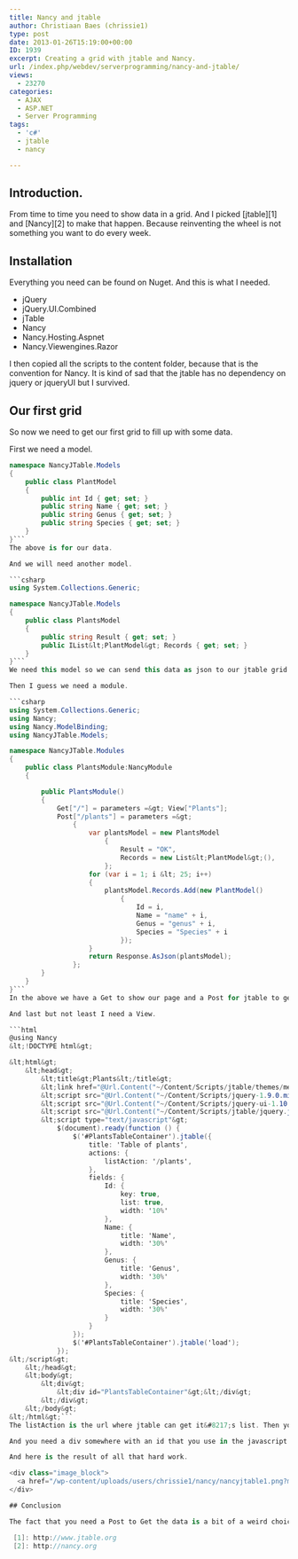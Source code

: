 ```yaml
---
title: Nancy and jtable
author: Christiaan Baes (chrissie1)
type: post
date: 2013-01-26T15:19:00+00:00
ID: 1939
excerpt: Creating a grid with jtable and Nancy.
url: /index.php/webdev/serverprogramming/nancy-and-jtable/
views:
  - 23270
categories:
  - AJAX
  - ASP.NET
  - Server Programming
tags:
  - 'c#'
  - jtable
  - nancy

---
```

## Introduction.

From time to time you need to show data in a grid. And I picked [jtable][1] and [Nancy][2] to make that happen. Because reinventing the wheel is not something you want to do every week.

## Installation

Everything you need can be found on Nuget. And this is what I needed.

  * jQuery
  * jQuery.UI.Combined
  * jTable
  * Nancy
  * Nancy.Hosting.Aspnet
  * Nancy.Viewengines.Razor

I then copied all the scripts to the content folder, because that is the convention for Nancy. It is kind of sad that the jtable has no dependency on jquery or jqueryUI but I survived.

## Our first grid

So now we need to get our first grid to fill up with some data.

First we need a model.

```csharp
namespace NancyJTable.Models
{
    public class PlantModel
    {
        public int Id { get; set; }
        public string Name { get; set; }
        public string Genus { get; set; }
        public string Species { get; set; }
    }
}```
The above is for our data.

And we will need another model.

```csharp
using System.Collections.Generic;

namespace NancyJTable.Models
{
    public class PlantsModel
    {
        public string Result { get; set; }
        public IList&lt;PlantModel&gt; Records { get; set; }
    }
}```
We need this model so we can send this data as json to our jtable grid. jTable uses ajax to get the data and the above will make it easy for it to know what to put where.

Then I guess we need a module.

```csharp
using System.Collections.Generic;
using Nancy;
using Nancy.ModelBinding;
using NancyJTable.Models;

namespace NancyJTable.Modules
{
    public class PlantsModule:NancyModule
    {

        public PlantsModule()
        {
            Get["/"] = parameters =&gt; View["Plants"];
            Post["/plants"] = parameters =&gt;
                {
                    var plantsModel = new PlantsModel
                        {
                            Result = "OK",
                            Records = new List&lt;PlantModel&gt;(),
                        };
                    for (var i = 1; i &lt; 25; i++)
                    {
                        plantsModel.Records.Add(new PlantModel()
                            {
                                Id = i,
                                Name = "name" + i,
                                Genus = "genus" + i,
                                Species = "Species" + i
                            });
                    }
                    return Response.AsJson(plantsModel);
                };
        }
    }
}```
In the above we have a Get to show our page and a Post for jtable to get it&#8217;s data in JSON format. A bit strange to use a POST for that but hey who am I to complain.

And last but not least I need a View.

```html
@using Nancy
&lt;!DOCTYPE html&gt;

&lt;html&gt;
    &lt;head&gt;
        &lt;title&gt;Plants&lt;/title&gt;
        &lt;link href="@Url.Content("~/Content/Scripts/jtable/themes/metro/blue/jtable.min.css")" rel="stylesheet" type="text/css" /&gt;
        &lt;script src="@Url.Content("~/Content/Scripts/jquery-1.9.0.min.js")" type="text/javascript"&gt;&lt;/script&gt;
        &lt;script src="@Url.Content("~/Content/Scripts/jquery-ui-1.10.0.min.js")" type="text/javascript"&gt;&lt;/script&gt;
        &lt;script src="@Url.Content("~/Content/Scripts/jtable/jquery.jtable.min.js")" type="text/javascript"&gt;&lt;/script&gt;
        &lt;script type="text/javascript"&gt;
            $(document).ready(function () {
                $('#PlantsTableContainer').jtable({
                    title: 'Table of plants',
                    actions: {
                        listAction: '/plants',
                    },
                    fields: {
                        Id: {
                            key: true,
                            list: true,
                            width: '10%'
                        },
                        Name: {
                            title: 'Name',
                            width: '30%'
                        },
                        Genus: {
                            title: 'Genus',
                            width: '30%'
                        },
                        Species: {
                            title: 'Species',
                            width: '30%'
                        }
                    }
                });
                $('#PlantsTableContainer').jtable('load');
            });
&lt;/script&gt;
    &lt;/head&gt;
    &lt;body&gt;
        &lt;div&gt;
            &lt;div id="PlantsTableContainer"&gt;&lt;/div&gt;
        &lt;/div&gt;
    &lt;/body&gt;
&lt;/html&gt;```
The listAction is the url where jtable can get it&#8217;s list. Then you define the different columns and then you do a load so that the data gets filled.

And you need a div somewhere with an id that you use in the javascript. In my case PlantsTableContainer.

And here is the result of all that hard work.

<div class="image_block">
  <a href="/wp-content/uploads/users/chrissie1/nancy/nancyjtable1.png?mtime=1359220672"><img alt="" src="/wp-content/uploads/users/chrissie1/nancy/nancyjtable1.png?mtime=1359220672" width="469" height="741" /></a>
</div>

## Conclusion

The fact that you need a Post to Get the data is a bit of a weird choice but it becomes clear why they did that when we learn how to do paging and sorting in our next post.

 [1]: http://www.jtable.org
 [2]: http://nancy.org
